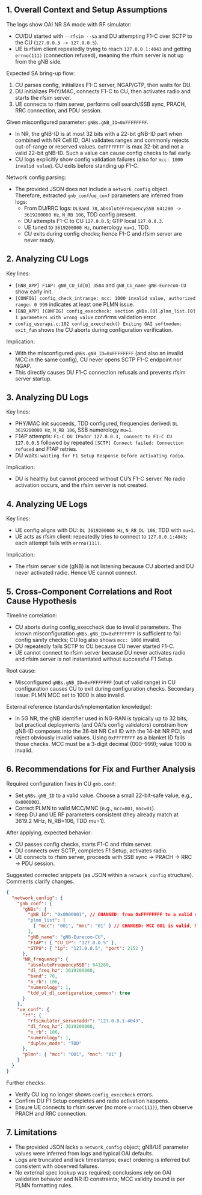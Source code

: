 ## 1. Overall Context and Setup Assumptions

The logs show OAI NR SA mode with RF simulator:
- CU/DU started with `--rfsim --sa` and DU attempting F1-C over SCTP to the CU (`127.0.0.3 -> 127.0.0.5`).
- UE is rfsim client repeatedly trying to reach `127.0.0.1:4043` and getting `errno(111)` (connection refused), meaning the rfsim server is not up from the gNB side.

Expected SA bring-up flow:
1) CU parses config, initializes F1-C server, NGAP/GTP, then waits for DU.
2) DU initializes PHY/MAC, connects F1-C to CU, then activates radio and starts the rfsim server.
3) UE connects to rfsim server, performs cell search/SSB sync, PRACH, RRC connection, and PDU session.

Given misconfigured parameter: `gNBs.gNB_ID=0xFFFFFFFF`.
- In NR, the gNB-ID is at most 32 bits with a 22-bit gNB-ID part when combined with NR Cell ID; OAI validates ranges and commonly rejects out-of-range or reserved values. `0xFFFFFFFF` is max 32-bit and not a valid 22-bit gNB-ID. Such a value can cause config checks to fail early.
- CU logs explicitly show config validation failures (also for `mcc: 1000 invalid value`). CU exits before standing up F1-C.

Network config parsing:
- The provided JSON does not include a `network_config` object. Therefore, extracted `gnb_conf`/`ue_conf` parameters are inferred from logs:
  - From DU/RRC logs: `DLBand 78`, `absoluteFrequencySSB 641280 -> 3619200000 Hz`, `N_RB 106`, TDD config present.
  - DU attempts F1-C to CU `127.0.0.5`; GTP local `127.0.0.3`.
  - UE tuned to `3619200000 Hz`, numerology `mu=1`, TDD.
  - CU exits during config checks; hence F1-C and rfsim server are never ready.


## 2. Analyzing CU Logs

Key lines:
- `[GNB_APP] F1AP: gNB_CU_id[0] 3584` and `gNB_CU_name gNB-Eurecom-CU` show early init.
- `[CONFIG] config_check_intrange: mcc: 1000 invalid value, authorized range: 0 999` indicates at least one PLMN issue.
- `[ENB_APP] [CONFIG] config_execcheck: section gNBs.[0].plmn_list.[0] 1 parameters with wrong value` confirms validation error.
- `config_userapi.c:102 config_execcheck() Exiting OAI softmodem: exit_fun` shows the CU aborts during configuration verification.

Implication:
- With the misconfigured `gNBs.gNB_ID=0xFFFFFFFF` (and also an invalid MCC in the same config), CU never opens SCTP F1-C endpoint nor NGAP.
- This directly causes DU F1-C connection refusals and prevents rfsim server startup.


## 3. Analyzing DU Logs

Key lines:
- PHY/MAC init succeeds, TDD configured, frequencies derived: `DL 3619200000 Hz`, `N_RB 106`, SSB numerology `mu=1`.
- F1AP attempts: `F1-C DU IPaddr 127.0.0.3, connect to F1-C CU 127.0.0.5` followed by repeated `[SCTP] Connect failed: Connection refused` and F1AP retries.
- DU waits: `waiting for F1 Setup Response before activating radio`.

Implication:
- DU is healthy but cannot proceed without CU’s F1-C server. No radio activation occurs, and the rfsim server is not created.


## 4. Analyzing UE Logs

Key lines:
- UE config aligns with DU: `DL 3619200000 Hz`, `N_RB_DL 106`, TDD with `mu=1`.
- UE acts as rfsim client: repeatedly tries to connect to `127.0.0.1:4043`; each attempt fails with `errno(111)`.

Implication:
- The rfsim server side (gNB) is not listening because CU aborted and DU never activated radio. Hence UE cannot connect.


## 5. Cross-Component Correlations and Root Cause Hypothesis

Timeline correlation:
- CU aborts during config_execcheck due to invalid parameters. The known misconfiguration `gNBs.gNB_ID=0xFFFFFFFF` is sufficient to fail config sanity checks; CU log also shows `mcc: 1000` invalid.
- DU repeatedly fails SCTP to CU because CU never started F1-C.
- UE cannot connect to rfsim server because DU never activates radio and rfsim server is not instantiated without successful F1 Setup.

Root cause:
- Misconfigured `gNBs.gNB_ID=0xFFFFFFFF` (out of valid range) in CU configuration causes CU to exit during configuration checks. Secondary issue: PLMN MCC set to 1000 is also invalid.

External reference (standards/implementation knowledge):
- In 5G NR, the gNB identifier used in NG-RAN is typically up to 32 bits, but practical deployments (and OAI’s config validators) constrain how gNB-ID composes into the 36-bit NR Cell ID with the 14-bit NR PCI, and reject obviously invalid values. Using `0xFFFFFFFF` as a blanket ID fails those checks. MCC must be a 3-digit decimal (000–999); value 1000 is invalid.


## 6. Recommendations for Fix and Further Analysis

Required configuration fixes in CU `gnb.conf`:
- Set `gNBs.gNB_ID` to a valid value. Choose a small 22-bit-safe value, e.g., `0x0000001`.
- Correct PLMN to valid MCC/MNC (e.g., `mcc=001`, `mnc=01`).
- Keep DU and UE RF parameters consistent (they already match at 3619.2 MHz, N_RB=106, TDD mu=1).

After applying, expected behavior:
- CU passes config checks, starts F1-C and rfsim server.
- DU connects over SCTP, completes F1 Setup, activates radio.
- UE connects to rfsim server, proceeds with SSB sync → PRACH → RRC → PDU session.

Suggested corrected snippets (as JSON within a `network_config` structure). Comments clarify changes.

```json
{
  "network_config": {
    "gnb_conf": {
      "gNBs": {
        "gNB_ID": "0x0000001", // CHANGED: from 0xFFFFFFFF to a valid small ID
        "plmn_list": [
          { "mcc": "001", "mnc": "01" } // CHANGED: MCC 001 is valid, MNC 01
        ],
        "gNB_name": "gNB-Eurecom-CU",
        "F1AP": { "CU_IP": "127.0.0.5" },
        "GTPU": { "ip": "127.0.0.5", "port": 2152 }
      },
      "NR_frequency": {
        "absoluteFrequencySSB": 641280,
        "dl_freq_hz": 3619200000,
        "band": 78,
        "n_rb": 106,
        "numerology": 1,
        "tdd_ul_dl_configuration_common": true
      }
    },
    "ue_conf": {
      "rf": {
        "rfsimulator_serveraddr": "127.0.0.1:4043",
        "dl_freq_hz": 3619200000,
        "n_rb": 106,
        "numerology": 1,
        "duplex_mode": "TDD"
      },
      "plmn": { "mcc": "001", "mnc": "01" }
    }
  }
}
```

Further checks:
- Verify CU log no longer shows `config_execcheck` errors.
- Confirm DU F1 Setup completes and radio activation happens.
- Ensure UE connects to rfsim server (no more `errno(111)`), then observe PRACH and RRC connection.


## 7. Limitations

- The provided JSON lacks a `network_config` object; gNB/UE parameter values were inferred from logs and typical OAI defaults.
- Logs are truncated and lack timestamps; exact ordering is inferred but consistent with observed failures.
- No external spec lookup was required; conclusions rely on OAI validation behavior and NR ID constraints; MCC validity bound is per PLMN formatting rules.
